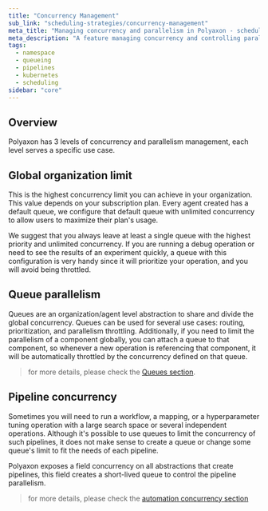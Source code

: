 ```yaml
---
title: "Concurrency Management"
sub_link: "scheduling-strategies/concurrency-management"
meta_title: "Managing concurrency and parallelism in Polyaxon - scheduling strategies"
meta_description: "A feature managing concurrency and controlling parallelism."
tags:
  - namespace
  - queueing
  - pipelines
  - kubernetes
  - scheduling
sidebar: "core"
---
```



## Overview

Polyaxon has 3 levels of concurrency and parallelism management, each level serves a specific use case.

## Global organization limit

This is the highest concurrency limit you can achieve in your organization. This value depends on your subscription plan.
Every agent created has a default queue, we configure that default queue with unlimited concurrency to allow users to maximize their plan's usage.

We suggest that you always leave at least a single queue with the highest priority and unlimited concurrency.
If you are running a debug operation or need to see the results of an experiment quickly,
a queue with this configuration is very handy since it will prioritize your operation, and you will avoid being throttled.

## Queue parallelism

Queues are an organization/agent level abstraction to share and divide the global concurrency.
Queues can be used for several use cases: routing, prioritization, and parallelism throttling.
Additionally, if you need to limit the parallelism of a component globally, you can attach a queue to that component,
so whenever a new operation is referencing that component, it will be automatically throttled by the concurrency defined on that queue.

> for more details, please check the [Queues section](/docs/core/scheduling-strategies/queues/).

## Pipeline concurrency

Sometimes you will need to run a workflow, a mapping, or a hyperparameter tuning operation with a large search space or several independent operations.
Although it's possible to use queues to limit the concurrency of such pipelines,
it does not make sense to create a queue or change some queue's limit to fit the needs of each pipeline.

Polyaxon exposes a field concurrency on all abstractions that create pipelines, this field creates a short-lived queue to control the pipeline parallelism.

> for more details, please check the [automation concurrency section](/docs/automation/helpers/concurrency/)
